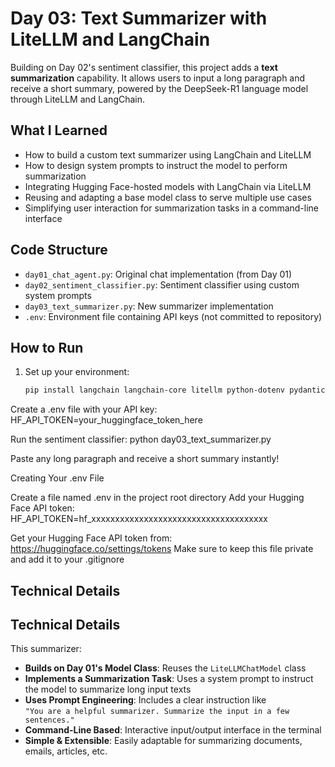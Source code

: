 # Day 03: Text Summarizer with LiteLLM and LangChain

Building on Day 02's sentiment classifier, this project adds a **text summarization** capability. It allows users to input a long paragraph and receive a short summary, powered by the DeepSeek-R1 language model through LiteLLM and LangChain.

## What I Learned

- How to build a custom text summarizer using LangChain and LiteLLM
- How to design system prompts to instruct the model to perform summarization
- Integrating Hugging Face-hosted models with LangChain via LiteLLM
- Reusing and adapting a base model class to serve multiple use cases
- Simplifying user interaction for summarization tasks in a command-line interface

## Code Structure

- `day01_chat_agent.py`: Original chat implementation (from Day 01)
- `day02_sentiment_classifier.py`: Sentiment classifier using custom system prompts
- `day03_text_summarizer.py`: New summarizer implementation
- `.env`: Environment file containing API keys (not committed to repository)

## How to Run

1. Set up your environment:
   ```bash
   pip install langchain langchain-core litellm python-dotenv pydantic

Create a .env file with your API key:
HF_API_TOKEN=your_huggingface_token_here

Run the sentiment classifier:
python day03_text_summarizer.py

Paste any long paragraph and receive a short summary instantly!

Creating Your .env File

Create a file named .env in the project root directory
Add your Hugging Face API token:
HF_API_TOKEN=hf_xxxxxxxxxxxxxxxxxxxxxxxxxxxxxxxxxxxxx

Get your Hugging Face API token from: https://huggingface.co/settings/tokens
Make sure to keep this file private and add it to your .gitignore

## Technical Details
## Technical Details

This summarizer:

- **Builds on Day 01's Model Class**: Reuses the `LiteLLMChatModel` class
- **Implements a Summarization Task**: Uses a system prompt to instruct the model to summarize long input texts
- **Uses Prompt Engineering**: Includes a clear instruction like  
  `"You are a helpful summarizer. Summarize the input in a few sentences."`
- **Command-Line Based**: Interactive input/output interface in the terminal
- **Simple & Extensible**: Easily adaptable for summarizing documents, emails, articles, etc.
